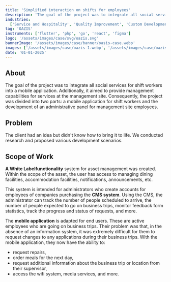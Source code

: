 ```yaml
---
title: 'Simplified interaction on shifts for employees'
description: 'The goal of the project was to integrate all social services for shift workers into a mobile application.'
industries:
  ['Service and Hospitality', 'Quality Improvement', 'Custom Development']
tag: 'OAZIS'
instruments: ['flutter', 'php', 'go', 'react', 'figma']
logo: '/assets/images/case/svg/oazis.svg'
bannerImage: '/assets/images/case/banner/oasis-case.webp'
images: ['/assets/images/case/oazis-1.webp', '/assets/images/case/oazis-2.webp']
date: '01-01-2025'
---
```


## About

The goal of the project was to integrate all social services for shift workers into a mobile application. Additionally, it aimed to provide management capabilities for services at the management site. Consequently, the project was divided into two parts: a mobile application for shift workers and the development of an administrative panel for management site employees.

## Problem

The client had an idea but didn't know how to bring it to life. We conducted research and proposed various development scenarios.

## Scope of Work

<p><strong>A White Labelfunctionality</strong> system for asset management was created. Within the scope of the asset, the user has access to managing dining facilities, accommodation facilities, notifications, announcements, etc.</p>

<p>This system is intended for administrators who create accounts for employees of companies purchasing the <strong>CMS system</strong>. Using the CMS, the administrator can track the number of people scheduled to arrive, the number of people expected to go on business trips, monitor feedback form statistics, track the progress and status of requests, and more.</p>

<p>The <strong>mobile application</strong> is adapted for end users. These are active employees who are going on business trips. Their problem was that, in the absence of an information system, it was extremely difficult for them to request changes to any applications during their business trips. With the mobile application, they now have the ability to:</p>

- request repairs,
- order meals for the next day,
- request additional information about the business trip or location from their supervisor,
- access the wifi system, media services, and more.
